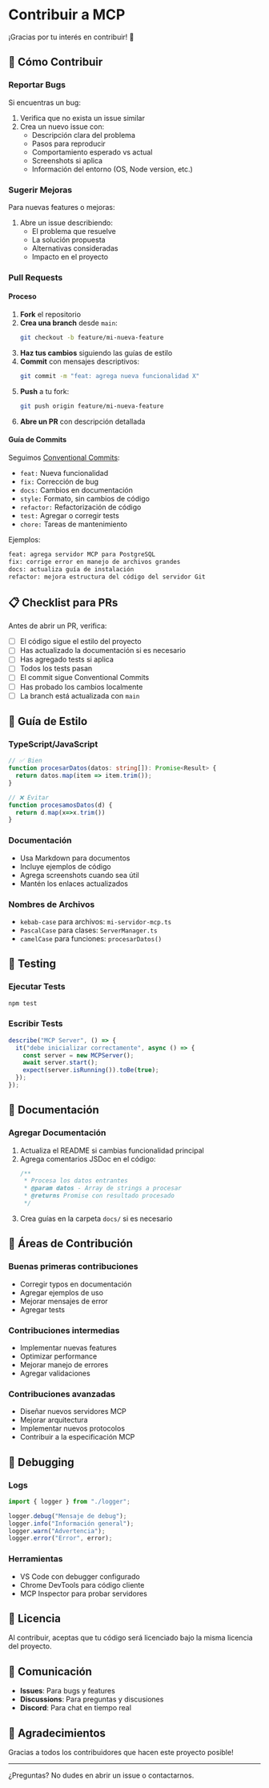 # Contribuir a MCP

¡Gracias por tu interés en contribuir! 🎉

## 🤝 Cómo Contribuir

### Reportar Bugs

Si encuentras un bug:

1. Verifica que no exista un issue similar
2. Crea un nuevo issue con:
   - Descripción clara del problema
   - Pasos para reproducir
   - Comportamiento esperado vs actual
   - Screenshots si aplica
   - Información del entorno (OS, Node version, etc.)

### Sugerir Mejoras

Para nuevas features o mejoras:

1. Abre un issue describiendo:
   - El problema que resuelve
   - La solución propuesta
   - Alternativas consideradas
   - Impacto en el proyecto

### Pull Requests

#### Proceso

1. **Fork** el repositorio
2. **Crea una branch** desde `main`:
   ```bash
   git checkout -b feature/mi-nueva-feature
   ```
3. **Haz tus cambios** siguiendo las guías de estilo
4. **Commit** con mensajes descriptivos:
   ```bash
   git commit -m "feat: agrega nueva funcionalidad X"
   ```
5. **Push** a tu fork:
   ```bash
   git push origin feature/mi-nueva-feature
   ```
6. **Abre un PR** con descripción detallada

#### Guía de Commits

Seguimos [Conventional Commits](https://www.conventionalcommits.org/):

- `feat:` Nueva funcionalidad
- `fix:` Corrección de bug
- `docs:` Cambios en documentación
- `style:` Formato, sin cambios de código
- `refactor:` Refactorización de código
- `test:` Agregar o corregir tests
- `chore:` Tareas de mantenimiento

Ejemplos:
```bash
feat: agrega servidor MCP para PostgreSQL
fix: corrige error en manejo de archivos grandes
docs: actualiza guía de instalación
refactor: mejora estructura del código del servidor Git
```

## 📋 Checklist para PRs

Antes de abrir un PR, verifica:

- [ ] El código sigue el estilo del proyecto
- [ ] Has actualizado la documentación si es necesario
- [ ] Has agregado tests si aplica
- [ ] Todos los tests pasan
- [ ] El commit sigue Conventional Commits
- [ ] Has probado los cambios localmente
- [ ] La branch está actualizada con `main`

## 🎨 Guía de Estilo

### TypeScript/JavaScript

```typescript
// ✅ Bien
function procesarDatos(datos: string[]): Promise<Result> {
  return datos.map(item => item.trim());
}

// ❌ Evitar
function procesamosDatos(d) {
  return d.map(x=>x.trim())
}
```

### Documentación

- Usa Markdown para documentos
- Incluye ejemplos de código
- Agrega screenshots cuando sea útil
- Mantén los enlaces actualizados

### Nombres de Archivos

- `kebab-case` para archivos: `mi-servidor-mcp.ts`
- `PascalCase` para clases: `ServerManager.ts`
- `camelCase` para funciones: `procesarDatos()`

## 🧪 Testing

### Ejecutar Tests

```bash
npm test
```

### Escribir Tests

```typescript
describe("MCP Server", () => {
  it("debe inicializar correctamente", async () => {
    const server = new MCPServer();
    await server.start();
    expect(server.isRunning()).toBe(true);
  });
});
```

## 📖 Documentación

### Agregar Documentación

1. Actualiza el README si cambias funcionalidad principal
2. Agrega comentarios JSDoc en el código:
   ```typescript
   /**
    * Procesa los datos entrantes
    * @param datos - Array de strings a procesar
    * @returns Promise con resultado procesado
    */
   ```
3. Crea guías en la carpeta `docs/` si es necesario

## 🌟 Áreas de Contribución

### Buenas primeras contribuciones

- Corregir typos en documentación
- Agregar ejemplos de uso
- Mejorar mensajes de error
- Agregar tests

### Contribuciones intermedias

- Implementar nuevas features
- Optimizar performance
- Mejorar manejo de errores
- Agregar validaciones

### Contribuciones avanzadas

- Diseñar nuevos servidores MCP
- Mejorar arquitectura
- Implementar nuevos protocolos
- Contribuir a la especificación MCP

## 🐛 Debugging

### Logs

```typescript
import { logger } from "./logger";

logger.debug("Mensaje de debug");
logger.info("Información general");
logger.warn("Advertencia");
logger.error("Error", error);
```

### Herramientas

- VS Code con debugger configurado
- Chrome DevTools para código cliente
- MCP Inspector para probar servidores

## 📝 Licencia

Al contribuir, aceptas que tu código será licenciado bajo la misma licencia del proyecto.

## 💬 Comunicación

- **Issues**: Para bugs y features
- **Discussions**: Para preguntas y discusiones
- **Discord**: Para chat en tiempo real

## 🙏 Agradecimientos

Gracias a todos los contribuidores que hacen este proyecto posible!

---

¿Preguntas? No dudes en abrir un issue o contactarnos.
